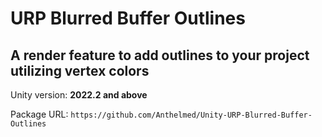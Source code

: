 # URP Blurred Buffer Outlines
## A render feature to add outlines to your project utilizing vertex colors 

Unity version: **2022.2 and above**

Package URL: ``` https://github.com/Anthelmed/Unity-URP-Blurred-Buffer-Outlines ```
